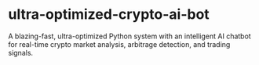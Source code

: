 # ultra-optimized-crypto-ai-bot
A blazing-fast, ultra-optimized Python system with an intelligent AI chatbot for real-time crypto market analysis, arbitrage detection, and trading signals.
